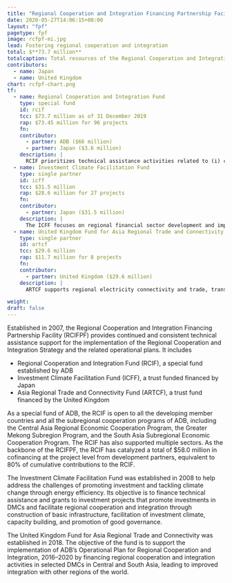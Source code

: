 ```yaml
---
title: "Regional Cooperation and Integration Financing Partnership Facility"
date: 2020-05-27T14:06:15+08:00
layout: "fpf"
pagetype: fpf
image: rcfpf-mi.jpg
lead: Fostering regional cooperation and integration
total: $**73.7 million**
totalcaption: Total resources of the Regional Cooperation and Integration Fund
contributors:
  - name: Japan
  - name: United Kingdom
chart: rcfpf-chart.png
tf:
  - name: Regional Cooperation and Integration Fund 
    type: special fund
    id: rcif
    tcc: $73.7 million as of 31 December 2019​
    rap: $73.45 million for 96 projects
    fn:   
    contributor:
      - partner: ADB ($66 million) 
      - partner: Japan ($3.6 million)
    description: |
      RCIF prioritizes technical assistance activities related to (i) cross-border infrastructure and related software; (ii) trade and investment; (iii) monetary and financial cooperation; and (iv) regional public goods.
  - name: Investment Climate Facilitation Fund 
    type: single partner
    id: icff
    tcc: $31.5 million
    rap: $28.6 million for 27 projects
    fn:   
    contributor:
      - partner: Japan ($31.5 million)
    description: |
      The ICFF focuses on regional financial sector development and improvement of environment for cross-border investment. 
  - name: United Kingdom Fund for Asia Regional Trade and Connectivity Fund
    type: single partner
    id: artcf
    tcc: $29.6 million
    rap: $11.7 million for 8 projects
    fn:   
    contributor:
      - partner: United Kingdom ($29.6 million) 
    description: |
      ARTCF supports regional electricity connectivity and trade, transport connectivity, digital connectivity, regulatory reform and broad regional trade and investment facilitation, among other connectivity investments.

weight: 
draft: false
---
```


Established in 2007, the Regional Cooperation and Integration Financing Partnership Facility (RCIFPF) provides continued and consistent technical assistance support for the implementation of the Regional Cooperation and Integration Strategy and the related operational plans. It includes  
* Regional Cooperation and Integration Fund (RCIF), a special fund established by ADB  
* Investment Climate Facilitation Fund (ICFF), a trust funded financed by Japan 
* Asia Regional Trade and Connectivity Fund (ARTCF), a trust fund financed by the United Kingdom 

As a special fund of ADB, the RCIF is open to all the developing member countries and all the subregional cooperation programs of ADB, including the Central Asia Regional Economic Cooperation Program, the Greater Mekong Subregion Program, and the South Asia Subregional Economic Cooperation Program. The RCIF has also supported multiple sectors. As the backbone of the RCIFPF, the RCIF has catalyzed a total of $58.0 million in cofinancing at the project level from development partners, equivalent to 80% of cumulative contributions to the RCIF. 

The Investment Climate Facilitation Fund was established in 2008 to help address the challenges of promoting investment and tackling climate change through energy efficiency. Its objective is to finance technical assistance and grants to investment projects that promote investments in DMCs and facilitate regional cooperation and integration through construction of basic infrastructure, facilitation of investment climate, capacity building, and promotion of good governance. 

The United Kingdom Fund for Asia Regional Trade and Connectivity was established in 2018. The objective of the fund is to support the implementation of ADB’s Operational Plan for Regional Cooperation and Integration, 2016–2020 by financing regional cooperation and integration activities in selected DMCs in Central and South Asia, leading to improved integration with other regions of the world. 

